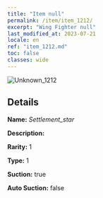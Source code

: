 ```yaml
---
title: "Item null"
permalink: /item/item_1212/
excerpt: "Wing Fighter null"
last_modified_at: 2023-07-21
locale: en
ref: "item_1212.md"
toc: false
classes: wide
---
```



 ![Unknown_1212](/images/item/Settlement_star_p.png)



## Details

 **Name:** *Settlement_star* 

 **Description:** 

 **Rarity:** 1 

 **Type:** 1 

 **Suction:** true 

 **Auto Suction:** false 


